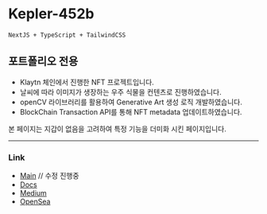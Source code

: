 # Kepler-452b

    NextJS + TypeScript + TailwindCSS

## 포트폴리오 전용

- Klaytn 체인에서 진행한 NFT 프로젝트입니다.
- 날씨에 따라 이미지가 생장하는 우주 식물을 컨텐츠로 진행하였습니다.
- openCV 라이브러리를 활용하여 Generative Art 생성 로직 개발하였습니다.
- BlockChain Transaction API를 통해 NFT metadata 업데이트하였습니다.

본 페이지는 지갑이 없음을 고려하여 특정 기능을 더미화 시킨 페이지입니다.

---

### Link

- [Main](https://kepler.wontae.site) // 수정 진행중
- [Docs](https://docs.kepler.wontae.site/)
- [Medium](https://medium.com/@Kepler-452b)
- [OpenSea](https://opensea.io/collection/kepler-452b-official)
